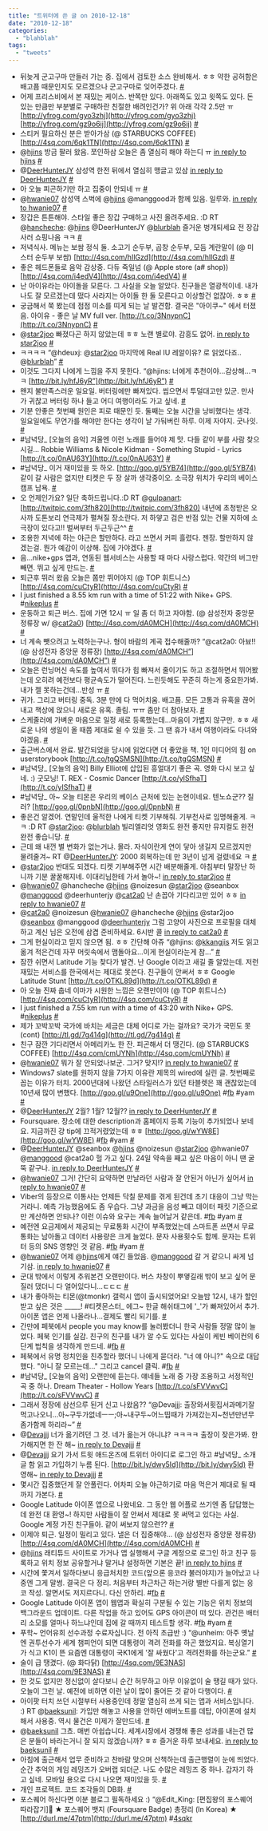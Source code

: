```yaml
---
title: "트위터에 쓴 글 on 2010-12-18"
date: "2010-12-18"
categories: 
  - "blahblah"
tags: 
  - "tweets"
---
```


- 뒤늦게 군고구마 만들러 가는 중. 집에서 검토한 소스 완비해서. ㅎㅎ 약한 공허함은 배고픔 때문인지도 모르겠으나 군고구마로 잊어주겠다. [#](http://twitter.com/blurblah/statuses/13853537331052544)
- 어제 프리스비에서 본 재밌는 케이스. 반쪽만 있다. 아래쪽도 있고 윗쪽도 있다. 돈 있는 만큼만 부분별로 구매하란 친절한 배려인건가? 위 아래 각각 2.5만 ㅠ [http://yfrog.com/gyo3zhj](http://yfrog.com/gyo3zhj) [http://yfrog.com/gz9o6ij](http://yfrog.com/gz9o6ij) [#](http://twitter.com/blurblah/statuses/13854841348554752)
- 스티커 필요하신 분은 받아가삼 (@ STARBUCKS COFFEE) [http://4sq.com/6qk1TN](http://4sq.com/6qk1TN) [#](http://twitter.com/blurblah/statuses/13863108124614656)
- @[hjins](http://twitter.com/hjins) 방금 팔러 왔음. 쪼인하삼 오늘은 좀 열심히 해야 하는디 ㅠ [in reply to hjins](http://twitter.com/hjins/statuses/13863178618281984) [#](http://twitter.com/blurblah/statuses/13863471871426560)
- @[DeerHunterJY](http://twitter.com/DeerHunterJY) 삼성역 한전 뒤에서 열심히 맹글고 있삼 [in reply to DeerHunterJY](http://twitter.com/DeerHunterJY/statuses/13867178092666881) [#](http://twitter.com/blurblah/statuses/13867460524511232)
- 아 오늘 피곤하기만 하고 집중이 안되네 ㅠ [#](http://twitter.com/blurblah/statuses/13873603254685696)
- @[hwanie07](http://twitter.com/hwanie07) 삼성역 스벅에 @[hjins](http://twitter.com/hjins) @manggood과 함께 있음. 일루와. [in reply to hwanie07](http://twitter.com/hwanie07/statuses/13887229600468992) [#](http://twitter.com/blurblah/statuses/13887674528043008)
- 장갑은 튼튼해야. 스타일 좋은 장갑 구매하고 사진 올려주세요. :D RT @[hancheche](http://twitter.com/hancheche): @[hjins](http://twitter.com/hjins) @DeerHunterJY @[blurblah](http://twitter.com/blurblah) 즐거운 벙개되세요 전 장갑사러 쇼핑나옴 ㅋㅋ [#](http://twitter.com/blurblah/statuses/13888013138403328)
- 저녁식사. 메뉴는 보쌈 정식 둘. 소고기 순두부, 곱창 순두부, 모듬 계란말이 (@ 미스터 순두부 보쌈) [http://4sq.com/hIlGzd](http://4sq.com/hIlGzd) [#](http://twitter.com/blurblah/statuses/13905028955766784)
- 좋은 헤드폰들로 음악 감상중. 다듀 죽일넘 (@ Apple store (a# shop)) [http://4sq.com/i4edV4](http://4sq.com/i4edV4) [#](http://twitter.com/blurblah/statuses/13918975431811072)
- 난 아이유라는 아이돌을 모른다. 그 사실을 오늘 알았다. 친구들은 열광적이네. 내가 나도 잘 모르겠는데 떴다 사라지는 아이돌 한 둘 모른다고 이상할건 없잖아. ㅎㅎ [#](http://twitter.com/blurblah/statuses/13932206644789249)
- 궁금해서 쭉 봤는데 점점 미소를 띠게 되는 날 발견함. 결국은 "아이쿠~" 에서 터졌음. 아이유 - 좋은 날 MV full ver. [http://t.co/3NnypnC](http://t.co/3NnypnC) [#](http://twitter.com/blurblah/statuses/13945361232039937)
- @[star2joo](http://twitter.com/star2joo) 빠졌다곤 하지 않았는데 ㅎㅎ 노랜 별로야. 감흥도 없어. [in reply to star2joo](http://twitter.com/star2joo/statuses/13946167503093760) [#](http://twitter.com/blurblah/statuses/13946592373506048)
- ㅋㅋㅋㅋ “@hdeuxj: @[star2joo](http://twitter.com/star2joo) 마지막에 Real IU 레알이유? 로 읽었다죠.. @[blurblah](http://twitter.com/blurblah)” [#](http://twitter.com/blurblah/statuses/13975059773267968)
- 이것도 그다지 나에게 느낌을 주지 못한다. “@hjins: 너에게 추천이야...감상해...ㅋㅋ [http://bit.ly/hfJ6yR”](http://bit.ly/hfJ6yR”) [#](http://twitter.com/blurblah/statuses/13975225716711424)
- 왠지 불만족스러운 일요일. 버터링에만 빠져있다. 씹으면서 투덜대고만 있군. 만사가 귀찮고 버터링 하나 들고 어디 여행이라도 가고 싶네. [#](http://twitter.com/blurblah/statuses/13980790828302336)
- 기분 안좋은 첫번째 원인은 피로 때문인 듯. 둘째는 오늘 시간을 낭비했다는 생각. 일요일에도 무언가를 해야만 한다는 생각이 날 가둬버린 하루. 이제 자야지. 굿나잇. [#](http://twitter.com/blurblah/statuses/13981736425758720)
- #남녁당\_ \[오늘의 음악\] 겨울엔 이런 노래를 들어야 제 맛. 다들 같이 부를 사람 찾으시길... Robbie Williams & Nicole Kidman - Something Stupid - Lyrics [http://t.co/0nAU63Y](http://t.co/0nAU63Y) [#](http://twitter.com/blurblah/statuses/14115350027177984)
- #남녁당\_ 이거 재미있을 듯 하오. [http://goo.gl/5YB74](http://goo.gl/5YB74) 같이 갈 사람은 없지만 티켓은 두 장 살까 생각중이오. 소극장 위치가 우리의 베이스캠프 남욕. [#](http://twitter.com/blurblah/statuses/14123663963983872)
- 오 언제인가요? 일단 축하드립니다.:D RT @[gulpanart](http://twitter.com/gulpanart): [http://twitpic.com/3fh820](http://twitpic.com/3fh820) 내년에 초청받은 오사까 도톤보리 연극제가 펼쳐질 장소란다. 저 하얗고 검은 반점 있는 건물 지하에 소극장이 있다고!! 벌써부터 두근두근^^ [#](http://twitter.com/blurblah/statuses/14174259135913984)
- 조용한 저녁에 하는 야근은 할만하다. 라고 쓰면서 커피 흘렸다. 젠장. 할만하지 않겠는걸. 뭔가 예감이 이상해. 집에 가야겠다. [#](http://twitter.com/blurblah/statuses/14260426611105792)
- 음...nike+gps 앱과, 연동된 웹서비스는 사용할 때 마다 사랑스럽다. 약간의 버그만 빼면. 뛰고 싶게 만드는. [#](http://twitter.com/blurblah/statuses/14263824089620480)
- 퇴근후 뛰러 왔음 오늘은 쫌만 뛰어야지 (@ TOP 휘트니스) [http://4sq.com/cuCtyR](http://4sq.com/cuCtyR) [#](http://twitter.com/blurblah/statuses/14278887164870656)
- I just finished a 8.55 km run with a time of 51:22 with Nike+ GPS. #[nikeplus](http://search.twitter.com/search?q=%23nikeplus) [#](http://twitter.com/blurblah/statuses/14295452065206272)
- 운동하고 퇴근 버스. 집에 가면 12시 ㅠ 일 좀 더 하고 자야함. (@ 삼성전자 중앙문 정류장 w/ @[cat2a0](http://twitter.com/cat2a0)) [http://4sq.com/dA0MCH](http://4sq.com/dA0MCH) [#](http://twitter.com/blurblah/statuses/14303755084234754)
- 너 계속 뺏으려고 노력하는구나. 형이 바람의 계곡 접수해줄까? “@cat2a0: 아뵤!! (@ 삼성전자 중앙문 정류장) [http://4sq.com/dA0MCH”](http://4sq.com/dA0MCH”) [#](http://twitter.com/blurblah/statuses/14305049349980160)
- 오늘은 런닝머신 속도를 높여서 뛰다가 힘 빠져서 줄이기도 하고 조절하면서 뛰어봤는데 오히려 예전보다 평균속도가 떨어진다. 느린듯해도 꾸준히 하는게 중요한가봐. 내가 젤 못하는건데...반성 ㅠ [#](http://twitter.com/blurblah/statuses/14306159510945792)
- 귀가. 그리고 버터링 중독. 3분 만에 다 먹어치움. 배고픔. 모든 고통과 유혹을 끊어내고 책상에 앉으니 새로운 유혹. 졸림. ㅠㅠ 좀만 더 참아보자. [#](http://twitter.com/blurblah/statuses/14328742813896706)
- 스케줄러에 가벼운 마음으로 일정 새로 등록했는데...마음이 가볍지 않구만. ㅎㅎ 새로운 나의 생일이 올 때쯤 제대로 쉴 수 있을 듯. 그 땐 휴가 내서 여행이라도 다녀와야겠음. [#](http://twitter.com/blurblah/statuses/14350353852010496)
- 출근버스에서 완료. 발간되었을 당시에 읽었다면 더 좋았을 책. 1인 미디어의 힘 on userstorybook [http://t.co/tgQSMSN](http://t.co/tgQSMSN) [#](http://twitter.com/blurblah/statuses/14455833458905089)
- #남녁당\_ \[오늘의 음악\] Billy Elliot에 삽입된 흥얼대기 좋은 곡. 영화 다시 보고 싶네. :) 굿모닝! T. REX - Cosmic Dancer [http://t.co/yISfhaT](http://t.co/yISfhaT) [#](http://twitter.com/blurblah/statuses/14476544734928896)
- #남녁당\_ 아~ 오늘 티몬은 우리의 베이스 근처에 있는 논현이네요. 텐노쇼군?? 질러? [http://goo.gl/0pnbN](http://goo.gl/0pnbN) [#](http://twitter.com/blurblah/statuses/14479693809979392)
- 좋은건 알겠어. 연말인데 울적한 나에게 티켓 기부해줘. 기부천사로 임명해줄게. ㅋㅋ :D RT @[star2joo](http://twitter.com/star2joo): @[blurblah](http://twitter.com/blurblah) 빌리엘리엇 영화도 완전 좋지만 뮤지컬도 완전 완전 좋습니당. [#](http://twitter.com/blurblah/statuses/14480240864665600)
- 근데 왜 내껀 별 변화가 없는거냐. 몰라. 자식이란게 연이 닿아 생길지 모르겠지만 물려줄겨~ RT @[DeerHunterJY](http://twitter.com/DeerHunterJY): 2000 회복하는데 만 3년이 넘게 걸렸네요 ㅋ [#](http://twitter.com/blurblah/statuses/14480773516107776)
- @[star2joo](http://twitter.com/star2joo) 반대도 되겠다. 티켓 기부해주면 시간 배분해줄게. 아침부터 말장난 하니까 기분 꿀꿀해지네. 이대리님한테 가서 놀아~! [in reply to star2joo](http://twitter.com/star2joo/statuses/14481455765790720) [#](http://twitter.com/blurblah/statuses/14487157938855936)
- @[hwanie07](http://twitter.com/hwanie07) @hancheche @[hjins](http://twitter.com/hjins) @noizesun @[star2joo](http://twitter.com/star2joo) @seanbox @[manggood](http://twitter.com/manggood) @deerhunterjy @[cat2a0](http://twitter.com/cat2a0) 난 손꼽아 기다리고만 있어 ㅎㅎ [in reply to hwanie07](http://twitter.com/hwanie07/statuses/14491835753832448) [#](http://twitter.com/blurblah/statuses/14492660676952064)
- @[cat2a0](http://twitter.com/cat2a0) @noizesun @[hwanie07](http://twitter.com/hwanie07) @hancheche @[hjins](http://twitter.com/hjins) @star2joo @[seanbox](http://twitter.com/seanbox) @manggood @[deerhunterjy](http://twitter.com/deerhunterjy) 그럼 고양이 사진으로 프로필을 대체하고 계신 님은 오전에 삼겹 준비하세요. 6시반 콜 [in reply to cat2a0](http://twitter.com/cat2a0/statuses/14502830396153856) [#](http://twitter.com/blurblah/statuses/14505693725859841)
- 그게 현실이라고 믿지 않으면 됨. ㅎㅎ 간단해 아쥬 “@hjins: @[kkangjis](http://twitter.com/kkangjis) 저도 읽고 옮겨 적은건데 자꾸 머릿속에서 맴돌아요...이게 현실이라눈게 참...” [#](http://twitter.com/blurblah/statuses/14510011522752512)
- 잠깐 쉬면서 Latitude 기능 찾다가 발견. 난 Google 이라고 새길 줄 알았는데. 저런 재밌는 서비스를 한국에서는 제대로 못쓴다. 친구들이 안써서 ㅎㅎ Google Latitude Stunt [http://t.co/OTKL89d](http://t.co/OTKL89d) [#](http://twitter.com/blurblah/statuses/14595835136315392)
- 아 오늘 진짜 춥네 이마가 시원한 느낌은 오랜만이야 (@ TOP 휘트니스) [http://4sq.com/cuCtyR](http://4sq.com/cuCtyR) [#](http://twitter.com/blurblah/statuses/14626472547328000)
- I just finished a 7.55 km run with a time of 43:20 with Nike+ GPS. #[nikeplus](http://search.twitter.com/search?q=%23nikeplus) [#](http://twitter.com/blurblah/statuses/14639798316703744)
- 제가 꼬박꼬박 국가에 바치는 세금은 대체 어디로 가는 걸까요? 국가가 국민도 못 (cont) [http://tl.gd/7g414g](http://tl.gd/7g414g) [#](http://twitter.com/blurblah/statuses/14655225348489216)
- 친구 잠깐 기다리면서 아메리카노 한 잔. 피곤해서 더 땡긴다. (@ STARBUCKS COFFEE) [http://4sq.com/cmUYNh](http://4sq.com/cmUYNh) [#](http://twitter.com/blurblah/statuses/14663468204433408)
- @[hwanie07](http://twitter.com/hwanie07) 뭐가 잘 안되었나보군. 그거? 맞지!? [in reply to hwanie07](http://twitter.com/hwanie07/statuses/14703749129838593) [#](http://twitter.com/blurblah/statuses/14805583689416705)
- Windows7 slate를 원하지 않을 7가지 이유란 제목의 wired에 실린 글. 첫번째로 꼽는 이유가 터치. 2000년대에 나왔던 스타일러스가 있던 타블렛은 꽤 괜찮았는데 10년새 많이 변했다. [http://goo.gl/u9One](http://goo.gl/u9One) #[fb](http://search.twitter.com/search?q=%23fb) #yam [#](http://twitter.com/blurblah/statuses/14817649439547392)
- @[DeerHunterJY](http://twitter.com/DeerHunterJY) 2월? 1월? 12월?? [in reply to DeerHunterJY](http://twitter.com/DeerHunterJY/statuses/14815939597963264) [#](http://twitter.com/blurblah/statuses/14817872257748993)
- Foursquare. 장소에 대한 description과 홈페이지 등록 기능이 추가되었나 보네요. 지금까진 걍 tip에 끄적거렸었는데 ㅎㅎ [http://goo.gl/wYW8E](http://goo.gl/wYW8E) #[fb](http://search.twitter.com/search?q=%23fb) #yam [#](http://twitter.com/blurblah/statuses/14819919094874112)
- @[DeerHunterJY](http://twitter.com/DeerHunterJY) @seanbox @[hjins](http://twitter.com/hjins) @noizesun @[star2joo](http://twitter.com/star2joo) @hwanie07 @[manggood](http://twitter.com/manggood) @cat2a0 헐 가고 싶다. 24일 약속을 째고 싶은 마음이 아니 땐 굴뚝 같구나. [in reply to DeerHunterJY](http://twitter.com/DeerHunterJY/statuses/14815939597963264) [#](http://twitter.com/blurblah/statuses/14820317692170243)
- @[hwanie07](http://twitter.com/hwanie07) 그거! 간단히 요약하면 만날라던 사람과 잘 안된거 아닌가 싶어서 [in reply to hwanie07](http://twitter.com/hwanie07/statuses/14820287564480512) [#](http://twitter.com/blurblah/statuses/14821048843243520)
- Viber의 등장으로 이통사는 언제든 닥칠 문제를 겪게 된건데 초기 대응이 그냥 막는거라니. 예측 가능했음에도 좀 우습다. 그냥 과금을 음성 빼고 데이터 패킷 기준으로만 계산하면 안되나? 이런 이슈와 요구는 계속 늘어날거 같은데. #[fb](http://search.twitter.com/search?q=%23fb) #yam [#](http://twitter.com/blurblah/statuses/14822484922597377)
- 예전엔 요금제에서 제공되는 무료통화 시간이 부족했었는데 스마트폰 쓰면서 무료통화는 남아돌고 데이터 사용량은 크게 늘었다. 문자 사용횟수도 함께. 문자는 트위터 등의 SNS 영향인 것 같음. #[fb](http://search.twitter.com/search?q=%23fb) #yam [#](http://twitter.com/blurblah/statuses/14823582152531968)
- @[hwanie07](http://twitter.com/hwanie07) 어제 @[hjins](http://twitter.com/hjins)에게 얘긴 들었음. @[manggood](http://twitter.com/manggood) 갈 거 같으니 싸게 넘기삼. [in reply to hwanie07](http://twitter.com/hwanie07/statuses/14821997049544704) [#](http://twitter.com/blurblah/statuses/14823968452116480)
- 군대 밖에서 이렇게 추워본건 오랜만이다. 버스 차창이 뿌옇길래 밖이 보고 싶어 문질러 댔더니 다 얼어있다니...ㄷㄷㄷ [#](http://twitter.com/blurblah/statuses/14844429546295296)
- 내가 좋아하는 티몬(@tmonkr) 갤럭시 앱이 출시되었어요! 오늘밤 12시, 내가 할인 받고 싶은 것은 \_\_\_\_\_! #티켓몬스터\_ 에그~ 한글 해쉬태그에 '\_'가 빠져있어서 추가. 아이폰 앱은 언제 나올라나...결제도 빨리 되기를. [#](http://twitter.com/blurblah/statuses/14844823664070657)
- 간만에 페북에서 people you may know를 눌러봤더니 한국 사람들 정말 많이 늘었다. 페북 인기를 실감. 친구의 친구를 내가 알 수도 있다는 사실이 케빈 베이컨의 6단계 법칙을 생각하게 만드네. #[fb](http://search.twitter.com/search?q=%23fb) [#](http://twitter.com/blurblah/statuses/14849812545413120)
- 페북에서 유명 정치인을 친추할라 했더니 나에게 묻더라. "너 얘 아니?" 속으로 대답했다. "아니 잘 모르는데..." 그리고 cancel 클릭. #[fb](http://search.twitter.com/search?q=%23fb) [#](http://twitter.com/blurblah/statuses/14850477367762944)
- #남녁당\_ \[오늘의 음악\] 오랜만에 듣는다. 얘네들 노래 중 가장 조용하고 서정적인 곡 중 하나. Dream Theater - Hollow Years [http://t.co/sFVVwvC](http://t.co/sFVVwvC) [#](http://twitter.com/blurblah/statuses/14857348136828929)
- 그래서 정장에 삼선으루 된거 신고 나왔음?? “@Devajjj: 출장와서횟집서과메기잘먹고나오니...아~구두가없네ㅡㅡ;아~내구두~어느띱때가 가져갔는지~천년만년무좀가함께 하리라~” [#](http://twitter.com/blurblah/statuses/14893067249123328)
- @[Devajjj](http://twitter.com/Devajjj) 너가 옮기려던 그 것. 네가 옮는거 아니냐? ㅋㅋㅋㅋ 출장이 잦은가봐. 한가해지면 한 잔 해~ [in reply to Devajjj](http://twitter.com/Devajjj/statuses/14909992163348480) [#](http://twitter.com/blurblah/statuses/14910762073980928)
- @[Devajjj](http://twitter.com/Devajjj) 요기 가서 트윗 애드온즈에 트위터 아이디로 로그인 하고 #남녁당\_ 소개글 함 읽고 가입하기 누름 된다. [http://bit.ly/dwy5Id](http://bit.ly/dwy5Id) 환영해~ [in reply to Devajjj](http://twitter.com/Devajjj/statuses/14914851226779648) [#](http://twitter.com/blurblah/statuses/14926427744903168)
- 몇시간 집중했던게 잘 안풀린다. 어차피 오늘 야근하기로 마음 먹은거 제대로 될 때까지 가본다. [#](http://twitter.com/blurblah/statuses/14987492100939777)
- Google Latitude 아이폰 앱으로 나왔네요. 그 동안 웹 어플로 쓰기엔 좀 답답했는데 완전 대 환영~! 하지만 사람들이 잘 안써서 제대로 못 써먹고 있다는 사실. Google 계정 가진 친구들아. 같이 써보지 않으련?? [#](http://twitter.com/blurblah/statuses/14993802011873280)
- 이제야 퇴근. 일정이 밀리고 있다. 낼은 더 집중해야... (@ 삼성전자 중앙문 정류장) [http://4sq.com/dA0MCH](http://4sq.com/dA0MCH) [#](http://twitter.com/blurblah/statuses/15019987861245952)
- @[hjins](http://twitter.com/hjins) 래티튜드 사이트로 가거나 앱 실행해서 구글 계정으로 로그인 하고 친구 등록하고 위치 정보 공유할거냐 말거냐 설정하면 기본은 끝! [in reply to hjins](http://twitter.com/hjins/statuses/15000633987825664) [#](http://twitter.com/blurblah/statuses/15020731922386944)
- 시간에 쫓겨서 일하다보니 응급처치한 코드(앞으론 응코라 불러야지)가 늘어났고 나중엔 그게 말썽. 결국은 다 정리. 처음부터 차근차근 하는거랑 별반 다를게 없는 응코 작성. 알면서도 저지르다니. 다신 안하리. #[fb](http://search.twitter.com/search?q=%23fb) [#](http://twitter.com/blurblah/statuses/15023377114726400)
- Google Latitude 아이폰 앱이 웹앱과 확실히 구분될 수 있는 기능은 위치 정보의 백그라운드 업데이트. 다른 작업을 하고 있어도 GPS 아이콘이 떠 있다. 관건은 배터리 소모를 얼마나 하느냐인데 집에 갈 때까지 테스트할 생각. #[fb](http://search.twitter.com/search?q=%23fb) #yam [#](http://twitter.com/blurblah/statuses/15024395785338881)
- 푸학~ 언어유희 선수과정 수료자십니다. 전 아직 초급반 :) “@unheim: 아주 옛날엔 권투선수가 세계 챔피언이 되면 대통령이 격려 전화를 하곤 했었지요. 복싱열기가 식고 K1이 뜬 요즘엔 대통령이 국K1에게 '잘 싸웠다'고 격려전화를 하는군요.” [#](http://twitter.com/blurblah/statuses/15029114708688896)
- 술이 급 땡겼다. (@ 화다닭) [http://4sq.com/9E3NAS](http://4sq.com/9E3NAS) [#](http://twitter.com/blurblah/statuses/15042123929751553)
- 한 것도 없지만 정신없이 살다보니 순간 허무하고 아무 이유없이 술 땡길 때가 있다. 오늘이 그런 날. 예전에 비하면 이런 날이 많이 줄어든 것 같아 다행이다. [#](http://twitter.com/blurblah/statuses/15062391779758080)
- 아이팟 터치 쓰던 시절부터 사용중인데 정말 열심히 쓰게 되는 앱과 서비스입니다. :) RT @[baeksunil](http://twitter.com/baeksunil): 가입만 해놓고 사용을 안하던 에버노트를 데탑, 아이폰에 설치해서 사용중. 역시 물건은 미제가 잘만드네. [#](http://twitter.com/blurblah/statuses/15193537071022081)
- @[baeksunil](http://twitter.com/baeksunil) 그쵸. 매번 아쉽습니다. 세계시장에서 경쟁해 좋은 성과를 내는건 많은 분들이 바라는거니 잘 되지 않겠습니까? ㅎㅎ 즐거운 하루 보내세요. [in reply to baeksunil](http://twitter.com/baeksunil/statuses/15194791046283265) [#](http://twitter.com/blurblah/statuses/15202153333264384)
- 아침에 출근해서 업무 준비하고 찬바람 맞으며 산책하는데 출근행렬이 눈에 띄었다. 순간 추억의 게임 레밍즈가 오버랩 되더군. 나도 수많은 레밍즈 중 하나. 갑자기 하고 싶네. 모바일 용으로 다시 나오면 재미있을 듯. [#](http://twitter.com/blurblah/statuses/15203290073538560)
- 개인 프로젝트. 코드 조각들의 DB화. [#](http://twitter.com/blurblah/statuses/15207846023012352)
- 포스퀘어 하신다면 이분 블로그 필독하세요 :) “@Edit\_King: \[편집왕의 포스퀘어 따라잡기\] ★ 포스퀘어 뱃지 (Foursquare Badge) 총정리 (In Korea) ★ [http://durl.me/47ptm](http://durl.me/47ptm) #[4sqkr](http://search.twitter.com/search?q=%234sqkr)
